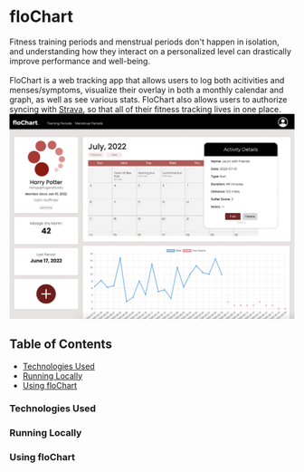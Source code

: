 # floChart

Fitness training periods and menstrual periods don't happen in isolation, and understanding how they interact on a personalized level can drastically improve performance and well-being.
<br><br>FloChart is a web tracking app that allows users to log both acitivities and menses/symptoms, visualize their overlay in both a monthly calendar and graph, as well as see various stats.
FloChart also allows users to authorize syncing with [Strava](https://www.strava.com/), so that all of their fitness tracking lives in one place.
<br>
![floChart Homepage](/static/floChartHomepageImage.png)
<br>

## Table of Contents

- [Technologies Used](#technologiesused)
- [Running Locally](#run)
- [Using floChart](#use)
  <br>

### <a name="technologiesused">Technologies Used</a>

### <a name="run">Running Locally</a>

### <a name="use">Using floChart</a>
